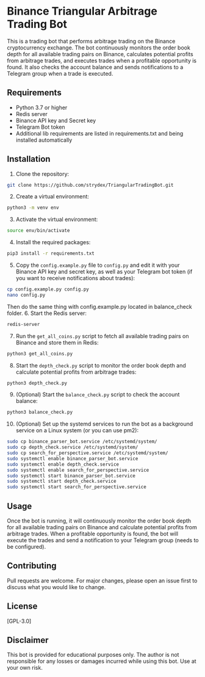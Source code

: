 Binance Triangular Arbitrage Trading Bot
=============================

This is a trading bot that performs arbitrage trading on the Binance cryptocurrency exchange. The bot continuously monitors the order book depth for all available trading pairs on Binance, calculates potential profits from arbitrage trades, and executes trades when a profitable opportunity is found. It also checks the account balance and sends notifications to a Telegram group when a trade is executed.

Requirements
------------

* Python 3.7 or higher
* Redis server
* Binance API key and Secret key
* Telegram Bot token
* Additional lib requirements are listed in requirements.txt and being installed automatically

Installation
------------

1. Clone the repository:
```bash
git clone https://github.com/strydex/TriangularTradingBot.git
```
2. Create a virtual environment:
```bash
python3 -m venv env
```
3. Activate the virtual environment:
```bash
source env/bin/activate
```
4. Install the required packages:
```bash
pip3 install -r requirements.txt
```
5. Copy the `config.example.py` file to `config.py` and edit it with your Binance API key and secret key, as well as your Telegram bot token (if you want to receive notifications about trades):
```bash
cp config.example.py config.py
nano config.py
```
Then do the same thing with config.example.py located in balance_check folder.
6. Start the Redis server:
```bash
redis-server
```
7. Run the `get_all_coins.py` script to fetch all available trading pairs on Binance and store them in Redis:
```bash
python3 get_all_coins.py
```
8. Start the `depth_check.py` script to monitor the order book depth and calculate potential profits from arbitrage trades:
```bash
python3 depth_check.py
```
9. (Optional) Start the `balance_check.py` script to check the account balance:
```bash
python3 balance_check.py
```
10. (Optional) Set up the systemd services to run the bot as a background service on a Linux system (or you can use pm2):
```bash
sudo cp binance_parser_bot.service /etc/systemd/system/
sudo cp depth_check.service /etc/systemd/system/
sudo cp search_for_perspective.service /etc/systemd/system/
sudo systemctl enable binance_parser_bot.service
sudo systemctl enable depth_check.service
sudo systemctl enable search_for_perspective.service
sudo systemctl start binance_parser_bot.service
sudo systemctl start depth_check.service
sudo systemctl start search_for_perspective.service
```
Usage
-----

Once the bot is running, it will continuously monitor the order book depth for all available trading pairs on Binance and calculate potential profits from arbitrage trades. When a profitable opportunity is found, the bot will execute the trades and send a notification to your Telegram group (needs to be configured).

Contributing
------------

Pull requests are welcome. For major changes, please open an issue first to discuss what you would like to change.

License
-------

[GPL-3.0]

Disclaimer
----------

This bot is provided for educational purposes only. The author is not responsible for any losses or damages incurred while using this bot. Use at your own risk.
